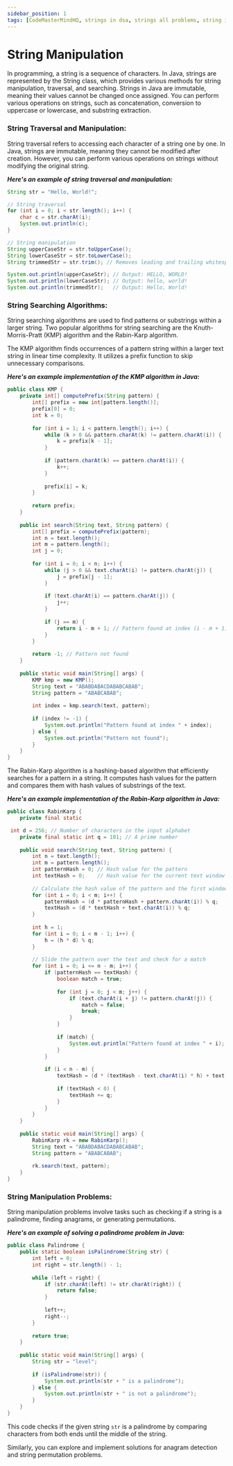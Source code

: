 ```yaml
---
sidebar_position: 1
tags: [CodeMasterMindHQ, strings in dsa, strings all problems, string in dsa]
---
```


# String Manipulation

In programming, a string is a sequence of characters. In Java, strings are represented by the String class, which provides various methods for string manipulation, traversal, and searching. Strings in Java are immutable, meaning their values cannot be changed once assigned. You can perform various operations on strings, such as concatenation, conversion to uppercase or lowercase, and substring extraction.

### String Traversal and Manipulation:
String traversal refers to accessing each character of a string one by one. In Java, strings are immutable, meaning they cannot be modified after creation. However, you can perform various operations on strings without modifying the original string.

***Here's an example of string traversal and manipulation:***

```java title="Main.java"
String str = "Hello, World!";

// String traversal
for (int i = 0; i < str.length(); i++) {
    char c = str.charAt(i);
    System.out.println(c);
}

// String manipulation
String upperCaseStr = str.toUpperCase();
String lowerCaseStr = str.toLowerCase();
String trimmedStr = str.trim(); // Removes leading and trailing whitespaces

System.out.println(upperCaseStr); // Output: HELLO, WORLD!
System.out.println(lowerCaseStr); // Output: hello, world!
System.out.println(trimmedStr);   // Output: Hello, World!
```

### String Searching Algorithms:
String searching algorithms are used to find patterns or substrings within a larger string. Two popular algorithms for string searching are the Knuth-Morris-Pratt (KMP) algorithm and the Rabin-Karp algorithm.

The KMP algorithm finds occurrences of a pattern string within a larger text string in linear time complexity. It utilizes a prefix function to skip unnecessary comparisons.

***Here's an example implementation of the KMP algorithm in Java:***

```java title="Main.java"
public class KMP {
    private int[] computePrefix(String pattern) {
        int[] prefix = new int[pattern.length()];
        prefix[0] = 0;
        int k = 0;
        
        for (int i = 1; i < pattern.length(); i++) {
            while (k > 0 && pattern.charAt(k) != pattern.charAt(i)) {
                k = prefix[k - 1];
            }
            
            if (pattern.charAt(k) == pattern.charAt(i)) {
                k++;
            }
            
            prefix[i] = k;
        }
        
        return prefix;
    }
    
    public int search(String text, String pattern) {
        int[] prefix = computePrefix(pattern);
        int n = text.length();
        int m = pattern.length();
        int j = 0;
        
        for (int i = 0; i < n; i++) {
            while (j > 0 && text.charAt(i) != pattern.charAt(j)) {
                j = prefix[j - 1];
            }
            
            if (text.charAt(i) == pattern.charAt(j)) {
                j++;
            }
            
            if (j == m) {
                return i - m + 1; // Pattern found at index (i - m + 1)
            }
        }
        
        return -1; // Pattern not found
    }
    
    public static void main(String[] args) {
        KMP kmp = new KMP();
        String text = "ABABDABACDABABCABAB";
        String pattern = "ABABCABAB";
        
        int index = kmp.search(text, pattern);
        
        if (index != -1) {
            System.out.println("Pattern found at index " + index);
        } else {
            System.out.println("Pattern not found");
        }
    }
}
```

The Rabin-Karp algorithm is a hashing-based algorithm that efficiently searches for a pattern in a string. It computes hash values for the pattern and compares them with hash values of substrings of the text.

***Here's an example implementation of the Rabin-Karp algorithm in Java:***

```java title="Main.java"
public class RabinKarp {
    private final static

 int d = 256; // Number of characters in the input alphabet
    private final static int q = 101; // A prime number
    
    public void search(String text, String pattern) {
        int n = text.length();
        int m = pattern.length();
        int patternHash = 0; // Hash value for the pattern
        int textHash = 0;    // Hash value for the current text window
        
        // Calculate the hash value of the pattern and the first window of text
        for (int i = 0; i < m; i++) {
            patternHash = (d * patternHash + pattern.charAt(i)) % q;
            textHash = (d * textHash + text.charAt(i)) % q;
        }
        
        int h = 1;
        for (int i = 0; i < m - 1; i++) {
            h = (h * d) % q;
        }
        
        // Slide the pattern over the text and check for a match
        for (int i = 0; i <= n - m; i++) {
            if (patternHash == textHash) {
                boolean match = true;
                
                for (int j = 0; j < m; j++) {
                    if (text.charAt(i + j) != pattern.charAt(j)) {
                        match = false;
                        break;
                    }
                }
                
                if (match) {
                    System.out.println("Pattern found at index " + i);
                }
            }
            
            if (i < n - m) {
                textHash = (d * (textHash - text.charAt(i) * h) + text.charAt(i + m)) % q;
                
                if (textHash < 0) {
                    textHash += q;
                }
            }
        }
    }
    
    public static void main(String[] args) {
        RabinKarp rk = new RabinKarp();
        String text = "ABABDABACDABABCABAB";
        String pattern = "ABABCABAB";
        
        rk.search(text, pattern);
    }
}
```

### String Manipulation Problems:
String manipulation problems involve tasks such as checking if a string is a palindrome, finding anagrams, or generating permutations.

***Here's an example of solving a palindrome problem in Java:***

```java title="Main.java"
public class Palindrome {
    public static boolean isPalindrome(String str) {
        int left = 0;
        int right = str.length() - 1;
        
        while (left < right) {
            if (str.charAt(left) != str.charAt(right)) {
                return false;
            }
            
            left++;
            right--;
        }
        
        return true;
    }
    
    public static void main(String[] args) {
        String str = "level";
        
        if (isPalindrome(str)) {
            System.out.println(str + " is a palindrome");
        } else {
            System.out.println(str + " is not a palindrome");
        }
    }
}
```

This code checks if the given string `str` is a palindrome by comparing characters from both ends until the middle of the string.

Similarly, you can explore and implement solutions for anagram detection and string permutation problems.


